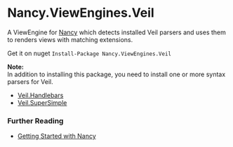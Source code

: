 # Nancy.ViewEngines.Veil

A ViewEngine for [Nancy](http://nancyfx.org/) which detects installed Veil parsers and uses them to renders views with matching extensions.

Get it on nuget `Install-Package Nancy.ViewEngines.Veil`

**Note:**  
In addition to installing this package, you need to install one or more syntax parsers for Veil.

* [Veil.Handlebars](https://github.com/csainty/Veil/tree/master/Src/Veil.Handlebars)
* [Veil.SuperSimple](https://github.com/csainty/Veil/tree/master/Src/Veil.SuperSimple)


### Further Reading

* [Getting Started with Nancy](http://blog.csainty.com/2014/06/veil-getting-started-nancy.html)
